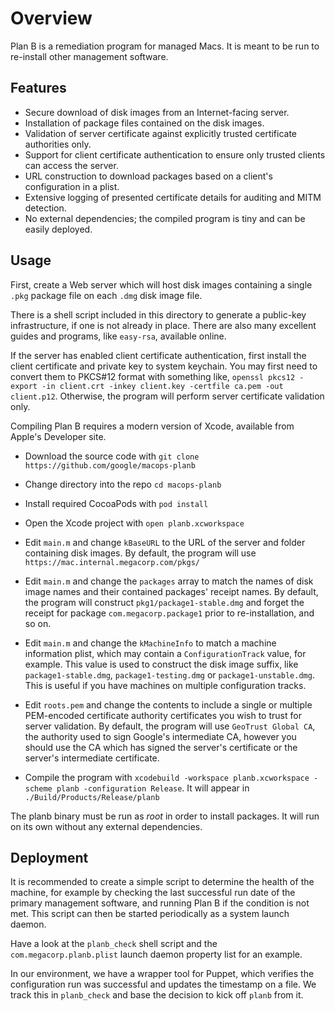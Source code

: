 Overview
========

Plan B is a remediation program for managed Macs. It is meant to be run to re-install other management software.

Features
------

  - Secure download of disk images from an Internet-facing server.
  - Installation of package files contained on the disk images.
  - Validation of server certificate against explicitly trusted certificate authorities only.
  - Support for client certificate authentication to ensure only trusted clients can access the server.
  - URL construction to download packages based on a client's configuration in a plist.
  - Extensive logging of presented certificate details for auditing and MITM detection.
  - No external dependencies; the compiled program is tiny and can be easily deployed.

Usage
------

First, create a Web server which will host disk images containing a single `.pkg` package file on each `.dmg` disk image file.

There is a shell script included in this directory to generate a public-key infrastructure, if one is not already in place. There are also many excellent guides and programs, like `easy-rsa`, available online.

If the server has enabled client certificate authentication, first install the client certificate and private key to system keychain. You may first need to convert them to PKCS#12 format with something like, `openssl pkcs12 -export -in client.crt -inkey client.key -certfile ca.pem -out client.p12`. Otherwise, the program will perform server certificate validation only.

Compiling Plan B requires a modern version of Xcode, available from Apple's Developer site.

* Download the source code with `git clone https://github.com/google/macops-planb`

* Change directory into the repo `cd macops-planb`

* Install required CocoaPods with `pod install`

* Open the Xcode project with `open planb.xcworkspace`

* Edit `main.m` and change `kBaseURL` to the URL of the server and folder containing disk images. By default, the program will use `https://mac.internal.megacorp.com/pkgs/`

* Edit `main.m` and change the `packages` array to match the names of disk image names and their contained packages' receipt names. By default, the program will construct `pkg1/package1-stable.dmg` and forget the receipt for package `com.megacorp.package1` prior to re-installation, and so on.

* Edit `main.m` and change the `kMachineInfo` to match a machine information plist, which may contain a `ConfigurationTrack` value, for example. This value is used to construct the disk image suffix, like `package1-stable.dmg`, `package1-testing.dmg` or `package1-unstable.dmg`. This is useful if you have machines on multiple configuration tracks.

* Edit `roots.pem` and change the contents to include a single or multiple PEM-encoded certificate authority certificates you wish to trust for server validation. By default, the program will use `GeoTrust Global CA`, the authority used to sign Google's intermediate CA, however you should use the CA which has signed the server's certificate or the server's intermediate certificate.

* Compile the program with `xcodebuild -workspace planb.xcworkspace -scheme planb -configuration Release`. It will appear in `./Build/Products/Release/planb`

The planb binary must be run as *root* in order to install packages. It will run on its own without any external dependencies.

Deployment
----------

It is recommended to create a simple script to determine the health of the machine, for example by checking the last successful run date of the primary management software, and running Plan B if the condition is not met. This script can then be started periodically as a system launch daemon.

Have a look at the `planb_check` shell script and the `com.megacorp.planb.plist` launch daemon property list for an example.

In our environment, we have a wrapper tool for Puppet, which verifies the configuration run was successful and updates the timestamp on a file. We track this in `planb_check` and base the decision to kick off `planb` from it.

